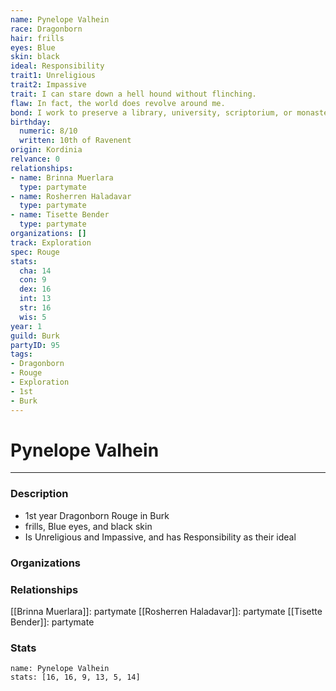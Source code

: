 ```yaml
---
name: Pynelope Valhein
race: Dragonborn
hair: frills
eyes: Blue
skin: black
ideal: Responsibility
trait1: Unreligious
trait2: Impassive
trait: I can stare down a hell hound without flinching.
flaw: In fact, the world does revolve around me.
bond: I work to preserve a library, university, scriptorium, or monastery.
birthday:
  numeric: 8/10
  written: 10th of Ravenent
origin: Kordinia
relvance: 0
relationships:
- name: Brinna Muerlara
  type: partymate
- name: Rosherren Haladavar
  type: partymate
- name: Tisette Bender
  type: partymate
organizations: []
track: Exploration
spec: Rouge
stats:
  cha: 14
  con: 9
  dex: 16
  int: 13
  str: 16
  wis: 5
year: 1
guild: Burk
partyID: 95
tags:
- Dragonborn
- Rouge
- Exploration
- 1st
- Burk
---
```

# Pynelope Valhein
---
### Description
- 1st year Dragonborn Rouge in Burk
- frills, Blue eyes, and black skin
- Is Unreligious and Impassive, and has Responsibility as their ideal

### Organizations
### Relationships
[[Brinna Muerlara]]: partymate
[[Rosherren Haladavar]]: partymate
[[Tisette Bender]]: partymate
### Stats
```statblock
name: Pynelope Valhein
stats: [16, 16, 9, 13, 5, 14]
```